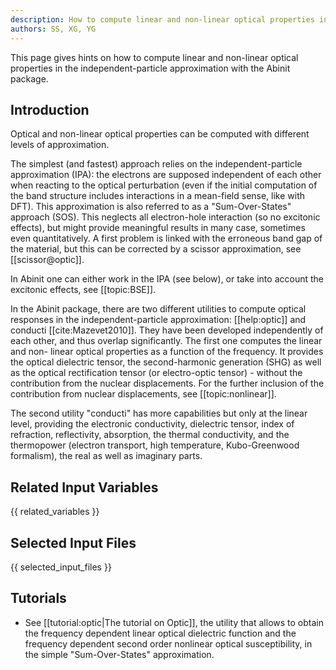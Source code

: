 ```yaml
---
description: How to compute linear and non-linear optical properties in the independent-particle approximation
authors: SS, XG, YG
---
```

<!--- This is the source file for this topics. Can be edited. -->

This page gives hints on how to compute linear and non-linear optical properties 
in the independent-particle approximation with the Abinit package.

## Introduction

Optical and non-linear optical properties can be computed with different
levels of approximation.

The simplest (and fastest) approach relies on the independent-particle
approximation (IPA): the electrons are supposed independent of each other when
reacting to the optical perturbation (even if the initial computation of the
band structure includes interactions in a mean-field sense, like with DFT).
This approximation is also referred to as a "Sum-Over-States" approach (SOS).
This neglects all electron-hole interaction (so no excitonic effects), but
might provide meaningful results in many case, sometimes even quantitatively.
A first problem is linked with the erroneous band gap of the material, but
this can be corrected by a scissor approximation, see [[scissor@optic]].

In Abinit one can either work in the IPA (see below), or take into account the
excitonic effects, see [[topic:BSE]].

In the Abinit package, there are two different utilities to compute optical
responses in the independent-particle approximation: [[help:optic]] and
conducti [[cite:Mazevet2010]]. They have been developed independently of each other, and thus
overlap significantly. The first one computes the linear and non-
linear optical properties as a function of the frequency. It provides the
optical dielectric tensor, the second-harmonic generation (SHG) as well as the
optical rectification tensor (or electro-optic tensor) - without the
contribution from the nuclear displacements. For the further inclusion of the
contribution from nuclear displacements, see [[topic:nonlinear]].

The second utility "conducti" has more capabilities but only at the linear level,
providing the electronic conductivity, dielectric tensor, index of refraction,
reflectivity, absorption, the thermal conductivity, and the thermopower
(electron transport, high temperature, Kubo-Greenwood formalism), the real as well
as imaginary parts.



## Related Input Variables

{{ related_variables }}

## Selected Input Files

{{ selected_input_files }}

## Tutorials

* See [[tutorial:optic|The tutorial on Optic]], the utility that allows to obtain the
frequency dependent linear optical dielectric function and the frequency
dependent second order nonlinear optical susceptibility, in the simple
"Sum-Over-States" approximation.

